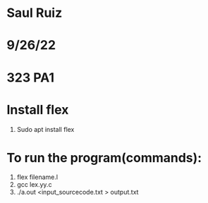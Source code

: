 # Saul Ruiz 
# 9/26/22
# 323 PA1

# Install flex
1. Sudo apt install flex

# To run the program(commands):
1. flex filename.l
2. gcc lex.yy.c 
3. ./a.out <input_sourcecode.txt > output.txt
